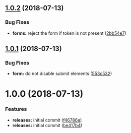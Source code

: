 <a name="1.0.2"></a>
## [1.0.2](https://github.com/hypeJunctionPro/Elgg3-hypeCaptcha/compare/1.0.1...1.0.2) (2018-07-13)


### Bug Fixes

* **forms:** reject the form if token is not present ([2bb54e7](https://github.com/hypeJunctionPro/Elgg3-hypeCaptcha/commit/2bb54e7))



<a name="1.0.1"></a>
## [1.0.1](https://github.com/hypeJunctionPro/Elgg3-hypeCaptcha/compare/1.0.0...1.0.1) (2018-07-13)


### Bug Fixes

* **form:** do not disable submit elements ([553c532](https://github.com/hypeJunctionPro/Elgg3-hypeCaptcha/commit/553c532))



<a name="1.0.0"></a>
# 1.0.0 (2018-07-13)


### Features

* **releases:** initial commit ([f46786e](https://github.com/hypeJunctionPro/Elgg3-hypeCaptcha/commit/f46786e))
* **releases:** initial commit ([be417b4](https://github.com/hypeJunctionPro/Elgg3-hypeCaptcha/commit/be417b4))



